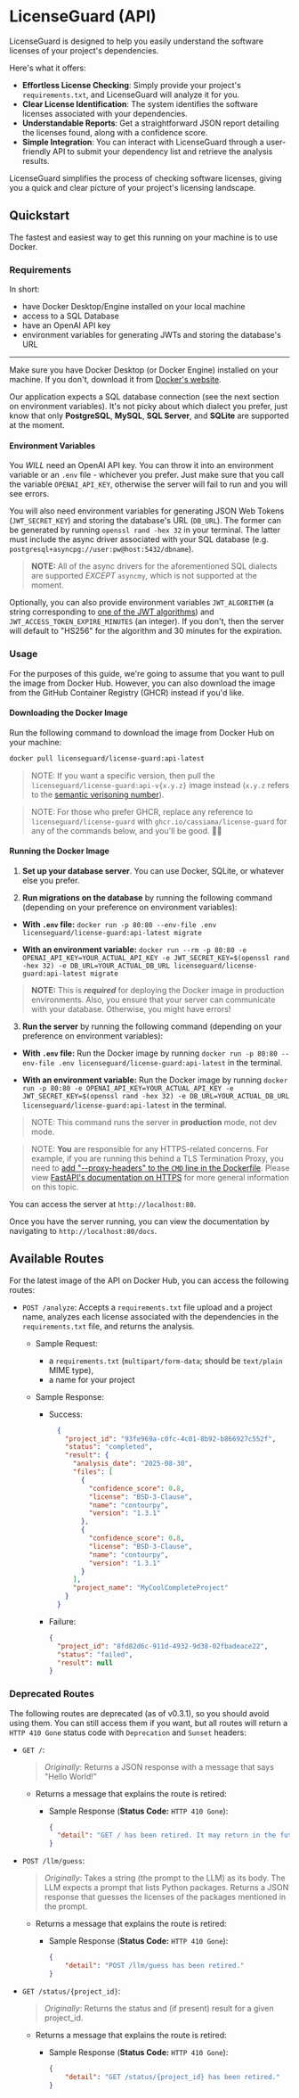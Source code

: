 # LicenseGuard (API)

LicenseGuard is designed to help you easily understand the software licenses of your project's dependencies.

Here's what it offers:

- **Effortless License Checking**: Simply provide your project's `requirements.txt`, and LicenseGuard will analyze it for you.
- **Clear License Identification**: The system identifies the software licenses associated with your dependencies.
- **Understandable Reports**: Get a straightforward JSON report detailing the licenses found, along with a confidence score.
- **Simple Integration**: You can interact with LicenseGuard through a user-friendly API to submit your dependency list and retrieve the analysis results.

LicenseGuard simplifies the process of checking software licenses, giving you a quick and clear picture of your project's licensing landscape.

## Quickstart

The fastest and easiest way to get this running on your machine is to use Docker.

### Requirements

In short:

- have Docker Desktop/Engine installed on your local machine
- access to a SQL Database
- have an OpenAI API key
- environment variables for generating JWTs and storing the database's URL

---

Make sure you have Docker Desktop (or Docker Engine) installed on your machine. If you don't, download it from [Docker's website](https://docs.docker.com/get-started/get-docker/).

Our application expects a SQL database connection (see the next section on environment variables). It's not picky about which dialect you prefer, just know that only **PostgreSQL**, **MySQL**, **SQL Server**, and **SQLite** are supported at the moment.

#### Environment Variables

You *WILL* need an OpenAI API key. You can throw it into an environment variable or an `.env` file - whichever you prefer. Just make sure that you call the variable `OPENAI_API_KEY`, otherwise the server will fail to run and you will see errors.

You will also need environment variables for generating JSON Web Tokens (`JWT_SECRET_KEY`) and storing the database's URL (`DB_URL`). The former can be generated by running `openssl rand -hex 32` in your terminal. The latter must include the async driver associated with your SQL database (e.g. `postgresql+asyncpg://user:pw@host:5432/dbname`).

> **NOTE:** All of the async drivers for the aforementioned SQL dialects are supported *EXCEPT* `asyncmy`, which is not supported at the moment.

Optionally, you can also provide environment variables `JWT_ALGORITHM` (a string corresponding to [one of the JWT algorithms](https://datatracker.ietf.org/doc/html/rfc7518#section-3)) and `JWT_ACCESS_TOKEN_EXPIRE_MINUTES` (an integer). If you don't, then the server will default to "HS256" for the algorithm and 30 minutes for the expiration.

### Usage

For the purposes of this guide, we're going to assume that you want to pull the image from Docker Hub. However, you can also download the image from the GitHub Container Registry (GHCR) instead if you'd like.

#### Downloading the Docker Image

Run the following command to download the image from Docker Hub on your machine:

```bash
docker pull licenseguard/license-guard:api-latest
```

> NOTE: If you want a specific version, then pull the `licenseguard/license-guard:api-v{x.y.z}` image instead (`x.y.z` refers to the [semantic verisoning number](https://semver.org/)).

> NOTE: For those who prefer GHCR, replace any reference to `licenseguard/license-guard` with `ghcr.io/cassiama/license-guard` for any of the commands below, and you'll be good. 👍🏿

#### Running the Docker Image

1. **Set up your database server**. You can use Docker, SQLite, or whatever else you prefer.

2. **Run migrations on the database** by running the following command (depending on your preference on environment variables):

- **With `.env` file:**
`docker run -p 80:80 --env-file .env licenseguard/license-guard:api-latest migrate`

- **With an environment variable:**
`docker run --rm -p 80:80 -e OPENAI_API_KEY=YOUR_ACTUAL_API_KEY -e JWT_SECRET_KEY=$(openssl rand -hex 32) -e DB_URL=YOUR_ACTUAL_DB_URL licenseguard/license-guard:api-latest migrate`

> **NOTE:** This is ***required*** for deploying the Docker image in production environments. Also, you ensure that your server can communicate with your database. Otherwise, you might have errors!

3. **Run the server** by running the following command (depending on your preference on environment variables):

- **With `.env` file:**
Run the Docker image by running `docker run -p 80:80 --env-file .env licenseguard/license-guard:api-latest` in the terminal.

- **With an environment variable:**
Run the Docker image by running `docker run -p 80:80 -e OPENAI_API_KEY=YOUR_ACTUAL_API_KEY -e JWT_SECRET_KEY=$(openssl rand -hex 32) -e DB_URL=YOUR_ACTUAL_DB_URL licenseguard/license-guard:api-latest` in the terminal.

> NOTE: This command runs the server in **production** mode, not dev mode.

> NOTE: **You** are responsible for any HTTPS-related concerns. For example, if you are running this behind a TLS Termination Proxy, you need to [add "--proxy-headers" to the `CMD` line in the Dockerfile](https://fastapi.tiangolo.com/deployment/docker/#behind-a-tls-termination-proxy). Please view [FastAPI's documentation on HTTPS](https://fastapi.tiangolo.com/deployment/https/) for more general information on this topic.

You can access the server at `http://localhost:80`.

Once you have the server running, you can view the documentation by navigating to `http://localhost:80/docs`.

## Available Routes

For the latest image of the API on Docker Hub, you can access the following routes:

- `POST /analyze`: Accepts a `requirements.txt` file upload and a project name, analyzes each license associated with the dependencies in the `requirements.txt` file, and returns the analysis.
  - Sample Request:
    - a `requirements.txt` (`multipart/form-data`; should be `text/plain` MIME type),
    - a name for your project
  - Sample Response:

    - Success:

      ```json
        {
          "project_id": "93fe969a-c0fc-4c01-8b92-b866927c552f",
          "status": "completed",
          "result": {
            "analysis_date": "2025-08-30",
            "files": [
              {
                "confidence_score": 0.8,
                "license": "BSD-3-Clause",
                "name": "contourpy",
                "version": "1.3.1"
              },
              {
                "confidence_score": 0.8,
                "license": "BSD-3-Clause",
                "name": "contourpy",
                "version": "1.3.1"
              }
            ],
            "project_name": "MyCoolCompleteProject"
          }
        }
        ```

    - Failure:

      ```json
      {
        "project_id": "8fd82d6c-911d-4932-9d38-02fbadeace22",
        "status": "failed",
        "result": null
      }
      ```

### Deprecated Routes

The following routes are deprecated (as of v0.3.1), so you should avoid using them. You can still access them if you want, but all routes will return a `HTTP 410 Gone` status code with `Deprecation` and `Sunset` headers:

- `GET /`:

  > *Originally*: Returns a JSON response with a message that says "Hello World!"

  - Returns a message that explains the route is retired:
    - Sample Response (**Status Code:** `HTTP 410 Gone`):

        ```json
        {
          "detail": "GET / has been retired. It may return in the future."
        }
        ```

- `POST /llm/guess`:

  > *Originally*: Takes a string (the prompt to the LLM) as its body. The LLM expects a prompt that lists Python packages. Returns a JSON response that guesses the licenses of the packages mentioned in the prompt.

  - Returns a message that explains the route is retired:
    - Sample Response (**Status Code:** `HTTP 410 Gone`):

        ```json
        {
            "detail": "POST /llm/guess has been retired."
        }
        ```

- `GET /status/{project_id}`:

  > *Originally*: Returns the status and (if present) result for a given project_id.

  - Returns a message that explains the route is retired:
    - Sample Response (**Status Code:** `HTTP 410 Gone`):

      ```json
      {
          "detail": "GET /status/{project_id} has been retired."
      }
      ```
